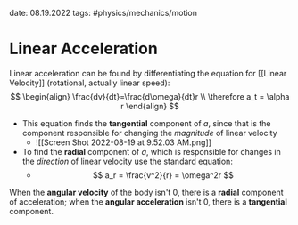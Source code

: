 date: 08.19.2022
tags: #physics/mechanics/motion  
# Linear Acceleration
Linear acceleration can be found by differentiating the equation for [[Linear Velocity]] (rotational, actually linear speed):
$$
\begin{align}
\frac{dv}{dt}=\frac{d\omega}{dt}r \\
\therefore a_t = \alpha r
\end{align}
$$
- This equation finds the **tangential** component of $a$, since that is the component responsible for changing the *magnitude* of linear velocity
	- ![[Screen Shot 2022-08-19 at 9.52.03 AM.png]]
- To find the **radial** component of $a$, which is responsible for changes in the *direction* of linear velocity use the standard equation:
	- $$
	a_r = \frac{v^2}{r} = \omega^2r
	$$

When the **angular velocity** of the body isn't 0, there is a **radial** component of acceleration; when the **angular acceleration** isn't 0, there is a **tangential** component.